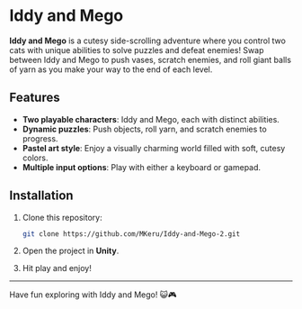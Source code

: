 # Iddy and Mego

**Iddy and Mego** is a cutesy side-scrolling adventure where you control two cats with unique abilities to solve puzzles and defeat enemies! Swap between Iddy and Mego to push vases, scratch enemies, and roll giant balls of yarn as you make your way to the end of each level.

## Features
- **Two playable characters**: Iddy and Mego, each with distinct abilities.
- **Dynamic puzzles**: Push objects, roll yarn, and scratch enemies to progress.
- **Pastel art style**: Enjoy a visually charming world filled with soft, cutesy colors.
- **Multiple input options**: Play with either a keyboard or gamepad.

## Installation
1. Clone this repository:
   ```bash
   git clone https://github.com/MKeru/Iddy-and-Mego-2.git
   ```
2. Open the project in **Unity**.

3. Hit play and enjoy!

---

Have fun exploring with Iddy and Mego! 😺🎮
